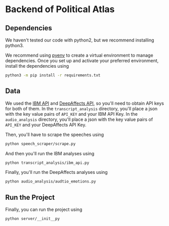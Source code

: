 # Backend of Political Atlas

## Dependencies

We haven't tested our code with python2, but we recommend installing python3.

We recommend using [pyenv](https://github.com/pyenv/pyenv) to create a virtual
environment to manage dependencies. Once you set up and activate your preferred
environment, install the dependencies using

```bash
python3 -m pip install -r requirements.txt
```

## Data

We used the [IBM API](https://www.ibm.com/watson/services/tone-analyzer/) and
[DeepAffects API](https://www.deepaffects.com/), so you'll need to obtain API
keys for both of them. In the `transcript_analysis` directory, you'll place a
json with the key value pairs of `API_KEY` and your IBM API Key. In the
`audio_analysis` directory, you'll place a json with the key value pairs of
`API_KEY` and your DeepAffects API Key.

Then, you'll have to scrape the speeches using

```bash
python speech_scraper/scrape.py
```

And then you'll run the IBM analyses using

```bash
python transcript_analysis/ibm_api.py
```

Finally, you'll run the DeepAffects analyses using

```bash
python audio_analysis/audtio_emotions.py
```

## Run the Project

Finally, you can run the project using

```bash
python server/__init__py
```

